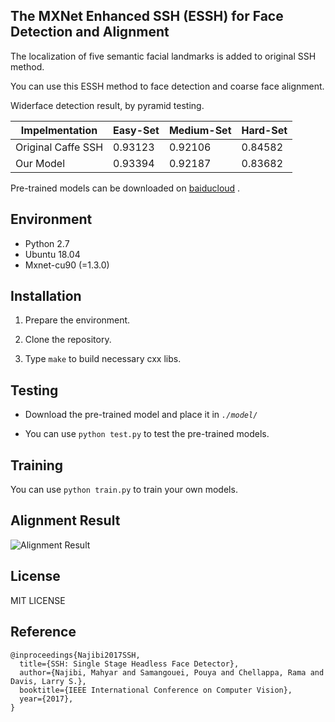 
## The MXNet Enhanced SSH (ESSH) for Face Detection and Alignment

The localization of five semantic facial landmarks is added to original SSH method.

You can use this ESSH method to face detection and coarse face alignment.

Widerface detection result, by pyramid testing.

| Impelmentation     | Easy-Set | Medium-Set | Hard-Set |
| ------------------ | -------- | ---------- | -------- |
| Original Caffe SSH | 0.93123  | 0.92106    | 0.84582  |
| Our Model          | 0.93394  | 0.92187    | 0.83682  |

Pre-trained models can be downloaded on [baiducloud](https://pan.baidu.com/s/1sghM7w1nN3j8-UHfBHo6rA) .

## Environment

-   Python 2.7 
-   Ubuntu 18.04
-   Mxnet-cu90 (=1.3.0)

## Installation

1.  Prepare the environment.

2.  Clone the repository.
    
3.  Type  `make`  to build necessary cxx libs.

## Testing

  -  Download the pre-trained model and place it in *`./model/`*

  -  You can use `python test.py` to test the pre-trained models.

## Training

  You can use `python train.py` to train your own models.


## Alignment Result
![Alignment Result](https://raw.githubusercontent.com/deepinx/SSH_alignment/master/sample-images/detection_result.png)

## License

MIT LICENSE


## Reference

```
@inproceedings{Najibi2017SSH,
  title={SSH: Single Stage Headless Face Detector},
  author={Najibi, Mahyar and Samangouei, Pouya and Chellappa, Rama and Davis, Larry S.},
  booktitle={IEEE International Conference on Computer Vision},
  year={2017},
}
```
